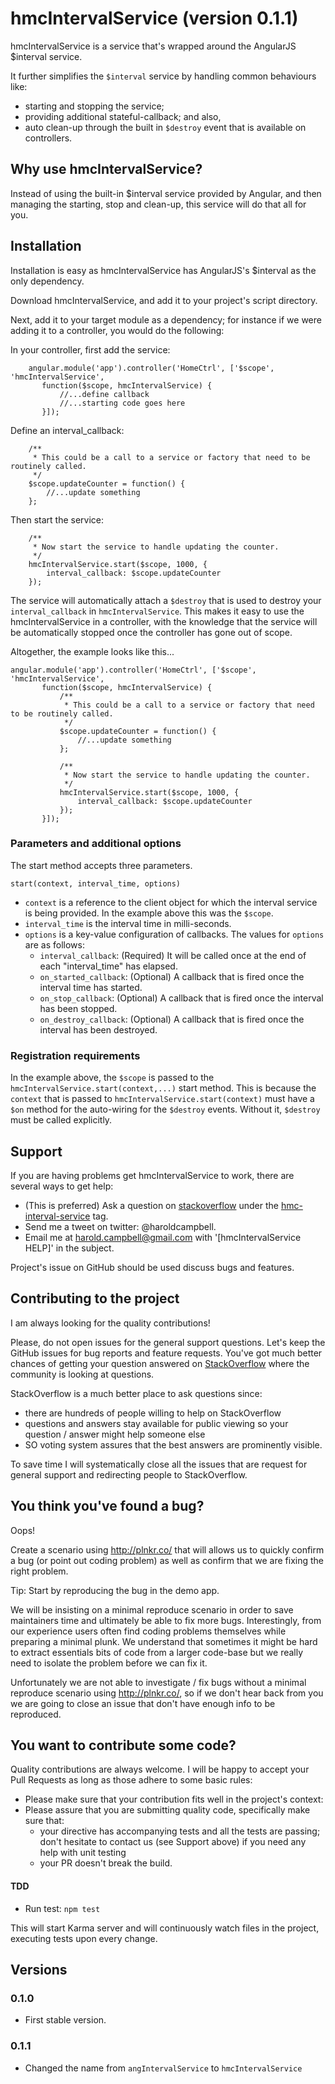 # hmcIntervalService (version 0.1.1)

hmcIntervalService is a service that's wrapped around the AngularJS $interval service.

It further simplifies the `$interval` service by handling common behaviours like:
 * starting and stopping the service;
 * providing additional stateful-callback; and also,
 * auto clean-up through the built in `$destroy` event that is available on controllers.

## Why use hmcIntervalService?

Instead of using the built-in $interval service provided by Angular, and then managing the starting, stop and clean-up, this service will do that all for you.

## Installation

Installation is easy as hmcIntervalService has AngularJS's $interval as the only dependency.

Download hmcIntervalService, and add it to your project's script directory.

Next, add it to your target module as a dependency; for instance if we were adding it to a controller, you would do the following:

In your controller, first add the service:

```
    angular.module('app').controller('HomeCtrl', ['$scope', 'hmcIntervalService',
       function($scope, hmcIntervalService) {
           //...define callback
           //...starting code goes here
       }]);
```

Define an interval_callback:

```
    /**
     * This could be a call to a service or factory that need to be routinely called.
     */
    $scope.updateCounter = function() {
        //...update something
    };
```

Then start the service:

```
    /**
     * Now start the service to handle updating the counter.
     */
    hmcIntervalService.start($scope, 1000, {
        interval_callback: $scope.updateCounter
    });
```

The service will automatically attach a `$destroy` that is used to destroy your `interval_callback` in `hmcIntervalService`.
This makes it easy to use the hmcIntervalService in a controller, with the knowledge that the service will be automatically stopped once the controller has gone out of scope.

Altogether, the example looks like this...

```
angular.module('app').controller('HomeCtrl', ['$scope', 'hmcIntervalService',
       function($scope, hmcIntervalService) {
           /**
            * This could be a call to a service or factory that need to be routinely called.
            */
           $scope.updateCounter = function() {
               //...update something
           };

           /**
            * Now start the service to handle updating the counter.
            */
           hmcIntervalService.start($scope, 1000, {
               interval_callback: $scope.updateCounter
           });
       }]);
```

### Parameters and additional options
The start method accepts three parameters.

`start(context, interval_time, options)`

* `context` is a reference to the client object for which the interval service is being provided. In the example above this was the `$scope`.
* `interval_time` is the interval time in milli-seconds.
* `options` is a key-value configuration of callbacks. The values for `options` are as follows:
    * `interval_callback`: (Required) It will be called once at the end of each "interval_time" has elapsed.
    * `on_started_callback`: (Optional) A callback that is fired once the interval time has started.
    * `on_stop_callback`: (Optional) A callback that is fired once the interval has been stopped.
    * `on_destroy_callback`: (Optional) A callback that is fired once the interval has been destroyed.

### Registration requirements

In the example above, the `$scope` is passed to the `hmcIntervalService.start(context,...)` start method. This is because the `context` that is passed to `hmcIntervalService.start(context)` must have a `$on` method for the auto-wiring for the `$destroy` events.
Without it, `$destroy` must be called explicitly.

## Support

If you are having problems get hmcIntervalService to work, there are several ways to get help:

* (This is preferred) Ask a question on [stackoverflow](http://stackoverflow.com/) under the [hmc-interval-service](http://stackoverflow.com/questions/tagged/hmc-interval-service) tag.
* Send me a tweet on twitter: @haroldcampbell.
* Email me at harold.campbell@gmail.com with '[hmcIntervalService HELP]' in the subject.

Project's issue on GitHub should be used discuss bugs and features.

## Contributing to the project

I am always looking for the quality contributions! 

Please, do not open issues for the general support questions. Let's keep the GitHub issues for bug reports and feature requests. You've got much better chances of getting your question answered on [StackOverflow](http://stackoverflow.com/questions/tagged/ang-interval-service) where the community is looking at questions.

StackOverflow is a much better place to ask questions since:
* there are hundreds of people willing to help on StackOverflow
* questions and answers stay available for public viewing so your question / answer might help someone else
* SO voting system assures that the best answers are prominently visible.

To save time I will systematically close all the issues that are request for general support and redirecting people to StackOverflow. 

## You think you've found a bug?

Oops!

Create a scenario using http://plnkr.co/ that will allows us to quickly confirm a bug (or point out coding problem) as well as confirm that we are fixing the right problem.

Tip: Start by reproducing the bug in the demo app.

We will be insisting on a minimal reproduce scenario in order to save maintainers time and ultimately be able to fix more bugs. Interestingly, from our experience users often find coding problems themselves while preparing a minimal plunk. We understand that sometimes it might be hard to extract essentials bits of code from a larger code-base but we really need to isolate the problem before we can fix it.

Unfortunately we are not able to investigate / fix bugs without a minimal reproduce scenario using http://plnkr.co/, so if we don't hear back from you we are going to close an issue that don't have enough info to be reproduced.

## You want to contribute some code?

Quality contributions are always welcome. I will be happy to accept your Pull Requests as long as those adhere to some basic rules:

* Please make sure that your contribution fits well in the project's context:
* Please assure that you are submitting quality code, specifically make sure that:
  * your directive has accompanying tests and all the tests are passing; don't hesitate to contact us (see Support above) if you need any help with unit testing
  * your PR doesn't break the build.

#### TDD

* Run test: `npm test`
 
This will start Karma server and will continuously watch files in the project, executing tests upon every change.

## Versions

### 0.1.0

- First stable version.

### 0.1.1

- Changed the name from `angIntervalService` to `hmcIntervalService`
